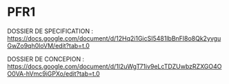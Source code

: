 # PFR1

DOSSIER DE SPECIFICATION : https://docs.google.com/document/d/12Hq2i1GicSI5481lbBnFl8o8Qk2yvguGwZo9qh0loVM/edit?tab=t.0

DOSSIER DE CONCEPION : https://docs.google.com/document/d/1l2uWgT71iv9eLcTDZUwbzRZXGO4OO0VA-hVmc9iGPXo/edit?tab=t.0
